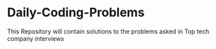 # Daily-Coding-Problems
This Repository will contain solutions to the problems asked in Top tech company interviews
